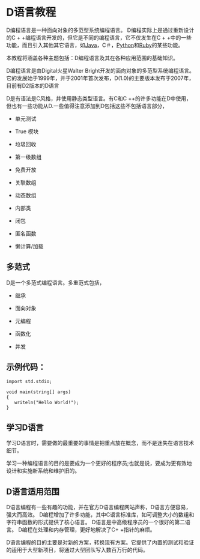 # D语言教程

D编程语言是一种面向对象的多范型系统编程语言。 D编程实际上是通过重新设计的C + +编程语言开发的，但它是不同的编程语言，它不仅发生在C + +中的一些功能，而且引入其他其它语言，如[Java](http://www.yiibai.com/java/)，C＃，[Python](http://www.yiibai.com/python/)和[Ruby](http://www.yiibai.com/ruby/)的某些功能。

本教程将涵盖各种主题包括：D编程语言及其在各种应用范围的基础知识。

D编程语言是由Digital火星Walter Bright开发的面向对象的多范型系统编程语言。它的发展始于1999年，并于2001年首次发布，D(1.0)的主要版本发布于2007年，目前有D2版本的D语言

D是有语法是C风格，并使用静态类型语言。有C和C ++的许多功能在D中使用，但也有一些功能从D.一些值得注意添加到D包括这些不包括语言部分，

*   单元测试

*   True 模块

*   垃圾回收

*   第一级数组

*   免费开放

*   关联数组

*   动态数组

*   内部类

*   闭包

*   匿名函数

*   懒计算/加载

## 多范式

D是一个多范式编程语言。多重范式包括，

*   继承

*   面向对象

*   元编程

*   函数化

*   并发

## 示例代码：

```
import std.stdio;

void main(string[] args)
{
   writeln("Hello World!");
}
```

## 学习D语言

学习D语言时，需要做的最重要的事情是把重点放在概念，而不是迷失在语言技术细节。

学习一种编程语言的目的是要成为一个更好的程序员;也就是说，要成为更有效地设计和实施新系统和维护旧的。

## D语言适用范围

D语言编程有一些有趣的功能，并在官方D语言编程网站声称，D语言方便容易，强大而高效。 D编程增加了许多功能，其中C语言标准库，如可调整大小的数组和字符串函数的形式提供了核心语言。 D语言是中高级程序员的一个很好的第二语言。 D编程在处理和内存管理，更好地解决了C+ +指针的麻烦。

D语言编程的目的主要是对新的方案，转换现有方案。它提供了内置的测试和验证的适用于大型新项目，将通过大型团队写入数百万行的代码。

